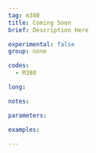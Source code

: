 ```yaml
---
tag: m380
title: Coming Soon
brief: Description Here

experimental: false
group: none

codes:
  - M380

long:

notes:

parameters:

examples:

---
```


